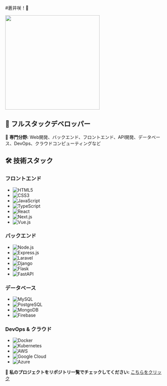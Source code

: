 #蒼井咲！👋

<img src="https://static.wikia.nocookie.net/senpaiisanotokonoko/images/d/df/Volume_5_Japanese.jpg/revision/latest/scale-to-width-down/1000?cb=20240623192055" width="300">

## 🚀 フルスタックデベロッパー

🔹 **専門分野:** Web開発、バックエンド、フロントエンド、API開発、データベース、DevOps、クラウドコンピューティングなど

## 🛠️ 技術スタック

### フロントエンド
- ![HTML5](https://img.shields.io/badge/HTML5-E34F26?style=for-the-badge&logo=html5&logoColor=white)
- ![CSS3](https://img.shields.io/badge/CSS3-1572B6?style=for-the-badge&logo=css3&logoColor=white)
- ![JavaScript](https://img.shields.io/badge/JavaScript-F7DF1E?style=for-the-badge&logo=javascript&logoColor=black)
- ![TypeScript](https://img.shields.io/badge/TypeScript-007ACC?style=for-the-badge&logo=typescript&logoColor=white)
- ![React](https://img.shields.io/badge/React-61DAFB?style=for-the-badge&logo=react&logoColor=black)
- ![Next.js](https://img.shields.io/badge/Next.js-000000?style=for-the-badge&logo=nextdotjs&logoColor=white)
- ![Vue.js](https://img.shields.io/badge/Vue.js-4FC08D?style=for-the-badge&logo=vuedotjs&logoColor=white)

### バックエンド
- ![Node.js](https://img.shields.io/badge/Node.js-339933?style=for-the-badge&logo=nodedotjs&logoColor=white)
- ![Express.js](https://img.shields.io/badge/Express.js-000000?style=for-the-badge&logo=express&logoColor=white)
- ![Laravel](https://img.shields.io/badge/Laravel-FF2D20?style=for-the-badge&logo=laravel&logoColor=white)
- ![Django](https://img.shields.io/badge/Django-092E20?style=for-the-badge&logo=django&logoColor=white)
- ![Flask](https://img.shields.io/badge/Flask-000000?style=for-the-badge&logo=flask&logoColor=white)
- ![FastAPI](https://img.shields.io/badge/FastAPI-009688?style=for-the-badge&logo=fastapi&logoColor=white)

### データベース
- ![MySQL](https://img.shields.io/badge/MySQL-4479A1?style=for-the-badge&logo=mysql&logoColor=white)
- ![PostgreSQL](https://img.shields.io/badge/PostgreSQL-336791?style=for-the-badge&logo=postgresql&logoColor=white)
- ![MongoDB](https://img.shields.io/badge/MongoDB-47A248?style=for-the-badge&logo=mongodb&logoColor=white)
- ![Firebase](https://img.shields.io/badge/Firebase-FFCA28?style=for-the-badge&logo=firebase&logoColor=black)

### DevOps & クラウド
- ![Docker](https://img.shields.io/badge/Docker-2496ED?style=for-the-badge&logo=docker&logoColor=white)
- ![Kubernetes](https://img.shields.io/badge/Kubernetes-326CE5?style=for-the-badge&logo=kubernetes&logoColor=white)
- ![AWS](https://img.shields.io/badge/AWS-232F3E?style=for-the-badge&logo=amazonaws&logoColor=white)
- ![Google Cloud](https://img.shields.io/badge/Google%20Cloud-4285F4?style=for-the-badge&logo=googlecloud&logoColor=white)
- ![Azure](https://img.shields.io/badge/Azure-0078D4?style=for-the-badge&logo=microsoftazure&logoColor=white)

📂 **私のプロジェクトをリポジトリ一覧でチェックしてください:** [こちらをクリック]([https://github.com/aoisaki01?tab=repositories])
